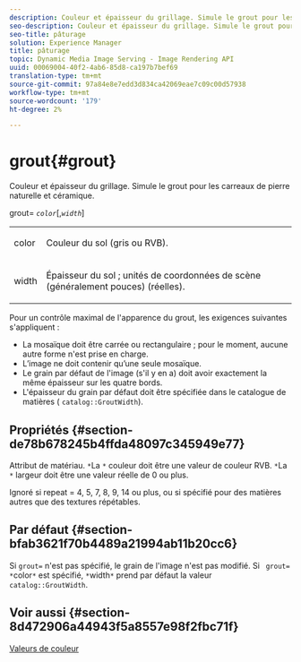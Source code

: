 ```yaml
---
description: Couleur et épaisseur du grillage. Simule le grout pour les carreaux de pierre naturelle et céramique.
seo-description: Couleur et épaisseur du grillage. Simule le grout pour les carreaux de pierre naturelle et céramique.
seo-title: pâturage
solution: Experience Manager
title: pâturage
topic: Dynamic Media Image Serving - Image Rendering API
uuid: 00069004-40f2-4ab6-85d8-ca197b7bef69
translation-type: tm+mt
source-git-commit: 97a84e8e7edd3d834ca42069eae7c09c00d57938
workflow-type: tm+mt
source-wordcount: '179'
ht-degree: 2%

---
```



# grout{#grout}

Couleur et épaisseur du grillage. Simule le grout pour les carreaux de pierre naturelle et céramique.

grout= *`color`*[,*`width`*]

<table id="simpletable_302B78CFC8F14E0F962D1D2064AD1371"> 
 <tr class="strow"> 
  <td class="stentry"> <p> <span class="codeph"> <span class="varname"> color  </span> </span> </p> </td> 
  <td class="stentry"> <p>Couleur du sol (gris ou RVB). </p> </td> 
 </tr> 
 <tr class="strow"> 
  <td class="stentry"> <p> <span class="codeph"> <span class="varname"> width </span> </span> </p> </td> 
  <td class="stentry"> <p>Épaisseur du sol ; unités de coordonnées de scène (généralement pouces) (réelles). </p> </td> 
 </tr> 
</table>

Pour un contrôle maximal de l&#39;apparence du grout, les exigences suivantes s&#39;appliquent :

* La mosaïque doit être carrée ou rectangulaire ; pour le moment, aucune autre forme n&#39;est prise en charge.
* L’image ne doit contenir qu’une seule mosaïque.
* Le grain par défaut de l&#39;image (s&#39;il y en a) doit avoir exactement la même épaisseur sur les quatre bords.
* L&#39;épaisseur du grain par défaut doit être spécifiée dans le catalogue de matières ( `catalog::GroutWidth`).

## Propriétés {#section-de78b678245b4ffda48097c345949e77}

Attribut de matériau. `*`La `*` couleur doit être une valeur de couleur RVB. `*`La `*` largeur doit être une valeur réelle de 0 ou plus.

Ignoré si repeat = 4, 5, 7, 8, 9, 14 ou plus, ou si spécifié pour des matières autres que des textures répétables.

## Par défaut {#section-bfab3621f70b4489a21994ab11b20cc6}

Si `grout=` n&#39;est pas spécifié, le grain de l&#39;image n&#39;est pas modifié. Si ` grout= *`color`*` est spécifié, `*`width`*` prend par défaut la valeur `catalog::GroutWidth`.

## Voir aussi {#section-8d472906a44943f5a8557e98f2fbc71f}

[Valeurs de couleur](../../../../../ir-api/http-protocol/image-rendering-api-ref/c-ir-http-protocol-ref/c-ir-http-protocol-syntax-and-features/r-ir-color-values.md#reference-657f95c0841742d2a55a48bc938303f6)
